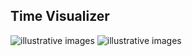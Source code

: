 ## Time Visualizer
![illustrative images](./season-dial-daytime.jpg)
![illustrative images](./season-dial-night.jpg)
